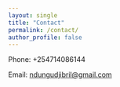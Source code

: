 ```yaml
---
layout: single
title: "Contact"
permalink: /contact/
author_profile: false
---
```

 

 Phone: +254714086144  

 
 Email: [ndungudjibril@gmail.com](mailto:ndungudjibril@gmail.com)  

